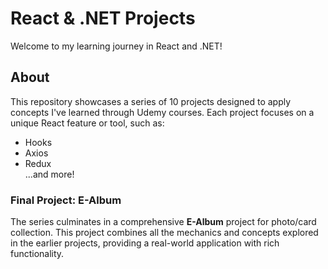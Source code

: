 # React & .NET Projects  

Welcome to my learning journey in React and .NET!  

## About  
This repository showcases a series of 10 projects designed to apply concepts I've learned through Udemy courses. Each project focuses on a unique React feature or tool, such as:  
- Hooks  
- Axios  
- Redux  
...and more!  

### Final Project: E-Album  
The series culminates in a comprehensive **E-Album** project for photo/card collection. This project combines all the mechanics and concepts explored in the earlier projects, providing a real-world application with rich functionality.
